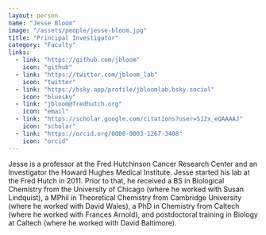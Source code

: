 ```yaml
---
layout: person
name: "Jesse Bloom"
image: "/assets/people/jesse-bloom.jpg"
title: "Principal Investigator"
category: "Faculty"
links:
  - link: "https://github.com/jbloom"
    icon: "github"
  - link: "https://twitter.com/jbloom_lab"
    icon: "twitter"
  - link: "https://bsky.app/profile/jbloomlab.bsky.social"
    icon: "bluesky"
  - link: "jbloom@fredhutch.org"
    icon: "email"
  - link: "https://scholar.google.com/citations?user=S12x_eQAAAAJ"
    icon: "scholar"
  - link: "https://orcid.org/0000-0003-1267-3408"
    icon: "orcid"
---
```


Jesse is a professor at the Fred Hutchinson Cancer Research Center and an Investigator the Howard Hughes Medical Institute.
Jesse started his lab at the Fred Hutch in 2011.
Prior to that, he received a BS in Biological Chemistry from the University of Chicago (where he worked with Susan Lindquist), a MPhil in Theoretical Chemistry from Cambridge University (where he worked with David Wales), a PhD in Chemistry from Caltech (where he worked with Frances Arnold), and postdoctoral training in Biology at Caltech (where he worked with David Baltimore).
